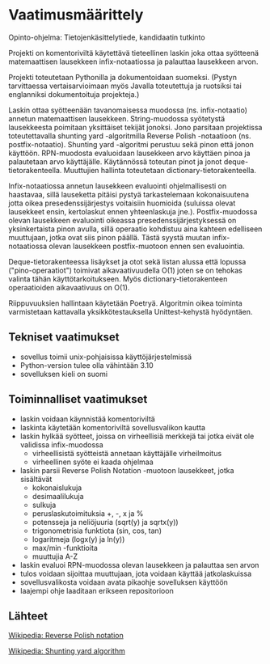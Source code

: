 # Vaatimusmäärittely

Opinto-ohjelma: Tietojenkäsittelytiede, kandidaatin tutkinto

Projekti on komentoriviltä käytettävä tieteellinen laskin joka ottaa syötteenä matemaattisen lausekkeen infix-notaatiossa ja palauttaa lausekkeen arvon.

Projekti toteutetaan Pythonilla ja dokumentoidaan suomeksi. (Pystyn tarvittaessa vertaisarvioimaan myös Javalla toteutettuja ja ruotsiksi tai englanniksi dokumentoituja projekteja.)

Laskin ottaa syötteenään tavanomaisessa muodossa (ns. infix-notaatio) annetun matemaattisen lausekkeen. 
String-muodossa syötetystä lausekkeesta poimitaan yksittäiset tekijät jonoksi. Jono parsitaan projektissa toteutettavalla shunting yard -algoritmilla Reverse Polish -notaatioon (ns. postfix-notaatio). Shunting yard -algoritmi perustuu sekä pinon että jonon käyttöön. RPN-muodosta evaluoidaan lausekkeen arvo käyttäen pinoa ja palautetaan arvo käyttäjälle. Käytännössä toteutan pinot ja jonot deque-tietorakenteella. Muuttujien hallinta toteutetaan dictionary-tietorakenteella.

Infix-notaatiossa annetun lausekkeen evaluointi ohjelmallisesti on haastavaa, sillä lauseketta pitäisi pystyä tarkastelemaan kokonaisuutena jotta oikea presedenssijärjestys voitaisiin huomioida (suluissa olevat lausekkeet ensin, kertolaskut ennen yhteenlaskuja jne.). Postfix-muodossa olevan lausekkeen evaluointi oikeassa presedenssijärjestyksessä on yksinkertaista pinon avulla, sillä operaatio kohdistuu aina kahteen edelliseen muuttujaan, jotka ovat siis pinon päällä. Tästä syystä muutan infix-notaatiossa olevan lausekkeen postfix-muotoon ennen sen evaluointia.

Deque-tietorakenteessa lisäykset ja otot sekä listan alussa että lopussa ("pino-operaatiot") toimivat aikavaativuudella O(1) joten se on tehokas valinta tähän käyttötarkoitukseen. Myös dictionary-tietorakenteen operaatioiden aikavaativuus on O(1).

Riippuvuuksien hallintaan käytetään Poetryä. Algoritmin oikea toiminta varmistetaan kattavalla yksikkötestauksella Unittest-kehystä hyödyntäen.

## Tekniset vaatimukset

- sovellus toimii unix-pohjaisissa käyttöjärjestelmissä
- Python-version tulee olla vähintään 3.10
- sovelluksen kieli on suomi

## Toiminnalliset vaatimukset

- laskin voidaan käynnistää komentoriviltä
- laskinta käytetään komentoriviltä sovellusvalikon kautta
- laskin hylkää syötteet, joissa on virheellisiä merkkejä tai jotka eivät ole validissa infix-muodossa
    - virheellisistä syötteistä annetaan käyttäjälle virheilmoitus
    - virheellinen syöte ei kaada ohjelmaa
- laskin parsii Reverse Polish Notation -muotoon lausekkeet, jotka sisältävät
    - kokonaislukuja
    - desimaalilukuja
    - sulkuja
    - peruslaskutoimituksia +, -, x ja %
    - potensseja ja neliöjuuria (sqrt(y) ja sqrtx(y))
    - trigonometrisia funktiota (sin, cos, tan)
    - logaritmeja (logx(y) ja ln(y))
    - max/min -funktioita
    - muuttujia A-Z
- laskin evaluoi RPN-muodossa olevan lausekkeen ja palauttaa sen arvon
- tulos voidaan sijoittaa muuttujaan, jota voidaan käyttää jatkolaskuissa
- sovellusvalikosta voidaan avata pikaohje sovelluksen käyttöön
- laajempi ohje laaditaan erikseen repositorioon

## Lähteet

[Wikipedia: Reverse Polish notation](https://en.wikipedia.org/wiki/Reverse_Polish_notation)

[Wikipedia: Shunting yard algorithm](https://en.wikipedia.org/wiki/Shunting_yard_algorithm)